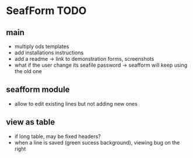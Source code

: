 SeafForm TODO
=============

main
----

- multiply ods templates
- add installations instructions
- add a readme -> link to demonstration forms, screenshots
- what if the user change its seafile password -> seafform will keep using the old one

seafform module
---------------

- allow to edit existing lines but not adding new ones

view as table
-------------

- if long table, may be fixed headers?
- when a line is saved (green sucess background), viewing bug on the right

